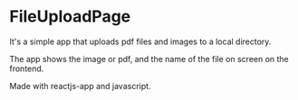# FileUploadPage

It's a simple app that uploads pdf files and images to a local directory.

The app shows the image or pdf, and the name of the file on screen on the frontend.

Made with reactjs-app and javascript.
